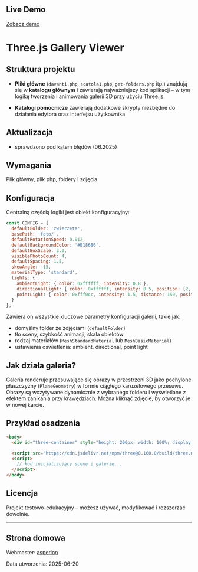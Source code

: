 ## Live Demo

[Zobacz demo](http://company12.atwebpages.com/?next=awesome-3dGallery)

# Three.js Gallery Viewer

## Struktura projektu

- **Pliki główne** (`davanti.php`, `scatola1.php`, `get-folders.php` itp.) znajdują się w **katalogu głównym** i zawierają najważniejszy kod aplikacji – w tym logikę tworzenia i animowania galerii 3D przy użyciu Three.js.

- **Katalogi pomocnicze** zawierają dodatkowe skrypty niezbędne do działania edytora oraz interfejsu użytkownika.

## Aktualizacja
- sprawdzono pod kątem błędów (06.2025)

## Wymagania

Plik główny, plik php, foldery i zdjęcia

## Konfiguracja

Centralną częścią logiki jest obiekt konfiguracyjny:

```js
const CONFIG = {
  defaultFolder: 'zwierzeta',
  basePath: 'foto/',
  defaultRotationSpeed: 0.012,
  defaultBackgroundColor: '#B18686',
  defaultBoxScale: 2.0,
  visiblePhotoCount: 4,
  defaultSpacing: 1.5,
  skewAngle: -15,
  materialType: 'standard',
  lights: {
    ambientLight: { color: 0xffffff, intensity: 0.8 },
    directionalLight: { color: 0xffffff, intensity: 0.5, position: [2, 4, 3] },
    pointLight: { color: 0xfff0cc, intensity: 1.5, distance: 150, position: [5, 5, 5] }
  }
};
```

Zawiera on wszystkie kluczowe parametry konfiguracji galerii, takie jak:

- domyślny folder ze zdjęciami (`defaultFolder`)
- tło sceny, szybkość animacji, skala obiektów
- rodzaj materiałów (`MeshStandardMaterial` lub `MeshBasicMaterial`)
- ustawienia oświetlenia: ambient, directional, point light

## Jak działa galeria?

Galeria renderuje przesuwające się obrazy w przestrzeni 3D jako pochylone płaszczyzny (`PlaneGeometry`) w formie ciągłego karuzelowego przesuwu. Obrazy są wczytywane dynamicznie z wybranego folderu i wyświetlane z efektem zanikania przy krawędziach. Można kliknąć zdjęcie, by otworzyć je w nowej karcie.

## Przykład osadzenia

```html
<body>
  <div id="three-container" style="height: 200px; width: 100%; display: block;"></div>

  <script src="https://cdn.jsdelivr.net/npm/three@0.160.0/build/three.min.js"></script>
  <script>
    // kod inicjalizujący scenę i galerię...
  </script>
</body>
```

## Licencja

Projekt testowo-edukacyjny – możesz używać, modyfikować i rozszerzać dowolnie.

---

## Strona domowa

Webmaster: [asperion](http://asperion24.eu/)

Data utworzenia: 2025-06-20